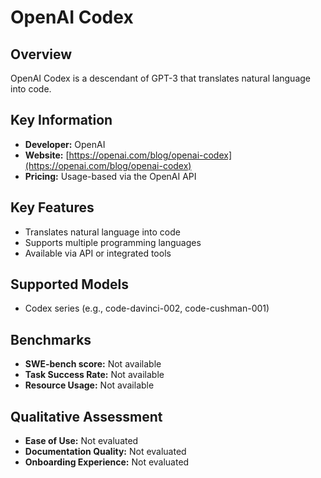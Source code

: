 # OpenAI Codex

## Overview
OpenAI Codex is a descendant of GPT-3 that translates natural language into code.

## Key Information
- **Developer:** OpenAI
- **Website:** [https://openai.com/blog/openai-codex](https://openai.com/blog/openai-codex)
- **Pricing:** Usage-based via the OpenAI API

## Key Features
- Translates natural language into code
- Supports multiple programming languages
- Available via API or integrated tools

## Supported Models
- Codex series (e.g., code-davinci-002, code-cushman-001)

## Benchmarks
- **SWE-bench score:** Not available
- **Task Success Rate:** Not available
- **Resource Usage:** Not available

## Qualitative Assessment
- **Ease of Use:** Not evaluated
- **Documentation Quality:** Not evaluated
- **Onboarding Experience:** Not evaluated
